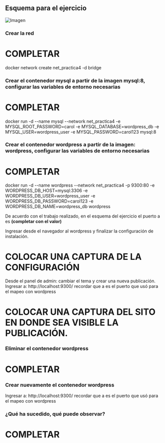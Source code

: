 ## Esquema para el ejercicio
![Imagen](esquema-4-ejercicio.PNG)

### Crear la red
# COMPLETAR
docker network create net_practica4 -d bridge

### Crear el contenedor mysql a partir de la imagen mysql:8, configurar las variables de entorno necesarias
# COMPLETAR
docker run -d --name mysql --network net_practica4 -e MYSQL_ROOT_PASSWORD=carol -e MYSQL_DATABASE=wordpress_db -e MYSQL_USER=wordpress_user -e MYSQL_PASSWORD=carol123 mysql:8

### Crear el contenedor wordpress a partir de la imagen: wordpress, configurar las variables de entorno necesarias
# COMPLETAR
docker run -d --name wordpress --network net_practica4 -p 9300:80 -e WORDPRESS_DB_HOST=mysql:3306 -e WORDPRESS_DB_USER=wordpress_user -e WORDPRESS_DB_PASSWORD=carol123 -e WORDPRESS_DB_NAME=wordpress_db wordpress

De acuerdo con el trabajo realizado, en el esquema del ejercicio el puerto a es **(completar con el valor)**

Ingresar desde el navegador al wordpress y finalizar la configuración de instalación.
# COLOCAR UNA CAPTURA DE LA CONFIGURACIÓN

Desde el panel de admin: cambiar el tema y crear una nueva publicación.
Ingresar a: http://localhost:9300/ 
recordar que a es el puerto que usó para el mapeo con wordpress
# COLOCAR UNA CAPTURA DEL SITO EN DONDE SEA VISIBLE LA PUBLICACIÓN.

### Eliminar el contenedor wordpress
# COMPLETAR

### Crear nuevamente el contenedor wordpress
Ingresar a: http://localhost:9300/ 
recordar que a es el puerto que usó para el mapeo con wordpress

### ¿Qué ha sucedido, qué puede observar?
# COMPLETAR

